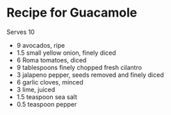 # Recipe for Guacamole
Serves 10

- 9 avocados, ripe
- 1.5 small yellow onion, finely diced
- 6 Roma tomatoes, diced
- 9 tablespoons finely chopped fresh cilantro
- 3 jalapeno pepper, seeds removed and finely diced
- 6 garlic cloves, minced
- 3 lime, juiced
- 1.5 teaspoon sea salt
- 0.5 teaspoon pepper